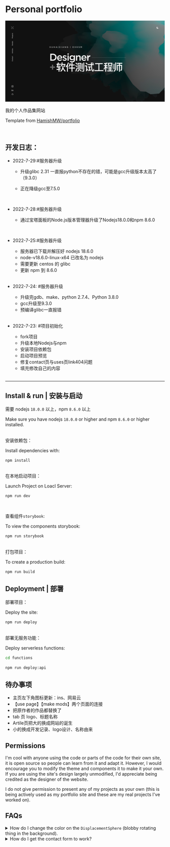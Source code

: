 # Personal portfolio

[![Site preview](/public/site-preview.png)](https://hamishw.com)

我的个人作品集网站

Template from [HamishMW/portfolio](https://github.com/HamishMW/portfolio)

</br>

## 开发日志：

- 2022-7-29:#服务器升级

  - 升级glibc 2.31 一直报python不存在的错，可能是gcc升级版本太高了（9.3.0）
  - 正在降级gcc至7.5.0

    </br>

- 2022-7-28:#服务器升级

  - 通过宝塔面板的Node.js版本管理器升级了Nodejs18.0.0和npm 8.6.0

    </br>

- 2022-7-25:#服务器升级

  - 服务器已下载并解压好 nodejs 18.6.0
  - node-v18.6.0-linux-x64 已改名为 nodejs
  - 需要更新 centos 的 glibc
  - 更新 npm 到 8.6.0

  </br>

- 2022-7-24: #服务器升级

  - 升级完gdb、make、python 2.7.4、Python 3.8.0
  - gcc升级至9.3.0
  - 预编译glibc一直报错

  </br>

- 2022-7-23: #项目初始化

  - fork项目
  - 升级本地Nodejs与npm
  - 安装项目依赖包
  - 启动项目预览
  - 修复contact页与uses页link404问题
  - 填充修改自己的内容

  </br>


---

## Install & run | 安装与启动

需要 nodejs `18.0.0` 以上，npm `8.6.0` 以上

Make sure you have nodejs `18.0.0` or higher and npm `8.6.0` or higher installed.

 </br>
安装依赖包：

Install dependencies with:

```bash
npm install
```

</br>
在本地启动项目：

Launch Project on Loacl Server:

```bash
npm run dev
```

</br>

查看组件`storybook`:

To view the components storybook:

```bash
npm run storybook
```

</br>
打包项目：

To create a production build:

```bash
npm run build
```

## Deployment | 部署

部署项目：

Deploy the site:

```bash
npm run deploy
```

</br>
部署无服务功能：

Deploy serverless functions:

```bash
cd functions
```

```bash
npm run deploy:api
```

## 待办事项

- 主页左下角图标更新：ins、网易云
- 【use page】【make mods】两个页面的连接
- 把原作者的作品都替换了
- tab 页 logo、标题名称
- Artile页把大的换成网站的诞生
- 小的换成开发记录、logo设计、名称由来

## Permissions

I'm cool with anyone using the code or parts of the code for their own site, it is open source so people can learn from it and adapt it. However, I would encourage you to modify the theme and components it to make it your own. If you are using the site's design largely unmodified, I'd appreciate being credited as the designer of the website.

I do not give permission to present any of my projects as your own (this is being actively used as my portfolio site and these are my real projects I've worked on).

## FAQs

<details>
  <summary>How do I change the color on the <code>DisplacementSphere</code> (blobby rotating thing in the background).</summary>
  
  You'll need to edit the fragment shader. [Check out this issue for more details](https://github.com/HamishMW/portfolio/issues/19#issuecomment-870996615).
</details>

<details>
  <summary>How do I get the contact form to work?</summary>
  
  It's set up using a serverless function with AWS Lambda. You'll need to set up an AWS account and deploy the function. [Refer to this issue for more details](https://github.com/HamishMW/portfolio/issues/21#issuecomment-958727113).
</details>
